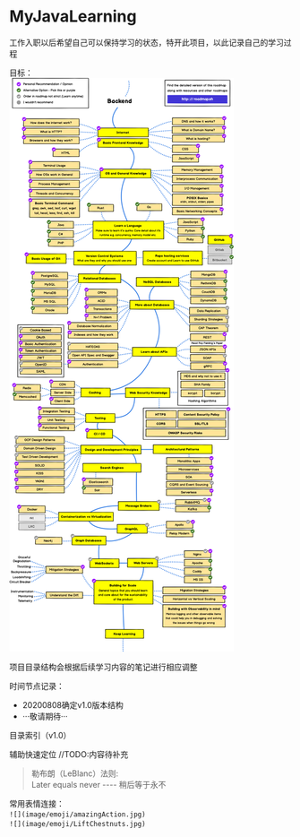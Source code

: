 # MyJavaLearning
工作入职以后希望自己可以保持学习的状态，特开此项目，以此记录自己的学习过程  

目标：  
![](./backend.png)

项目目录结构会根据后续学习内容的笔记进行相应调整

时间节点记录：

* 20200808确定v1.0版本结构
* ···敬请期待···

目录索引（v1.0）

辅助快速定位
//TODO:内容待补充

>勒布朗（LeBlanc）法则:  
>Later equals never  ----  稍后等于永不    


常用表情连接：  
`![](image/emoji/amazingAction.jpg)`   
`![](image/emoji/LiftChestnuts.jpg)`  